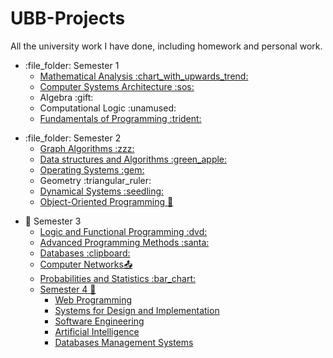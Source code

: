 # UBB-Projects

All the university work I have done, including homework and personal work.
<ul>
  <li> :file_folder: Semester 1
  <ul>
    <li>
      <a href="https://github.com/Bugnar12/Mathematical-Analysis">
      Mathematical Analysis :chart_with_upwards_trend:
      </a>
    </li>
    <li>
      <a href="https://github.com/Bugnar12/ASC">
        Computer Systems Architecture :sos:
      </a>
    </li>
    <li>
      Algebra :gift:
    </li>
    <li>
      Computational Logic :unamused:
    </li>
    <li>
      <a href="https://github.com/Bugnar12/FP-UBB">
        Fundamentals of Programming :trident:
      </a>
    </li>
  </ul>
  </li>
</ul>

<ul>
    <li>
      :file_folder: Semester 2
    <ul>
      <li>
        <a href="https://github.com/Bugnar12/Graph-Algorithms">
          Graph Algorithms :zzz:
        </a>
      </li>
      <li>
        <a href="https://github.com/Bugnar12/DSA">
          Data structures and Algorithms :green_apple:
        </a>
      </li>
      <li>
        <a href="https://github.com/Bugnar12/OS">
          Operating Systems :gem:
        </a>
      </li>
      <li>
        Geometry :triangular_ruler:
      </li>
      <li>
        <a href="https://github.com/Bugnar12/DS">
          Dynamical Systems :seedling:
        </a>
      </li>
      <li>
        <a href="https://github.com/Bugnar12/OOP">
          Object-Oriented Programming 💖
        </a>
      </li>
    </ul>
  </ul>

<ul>
  <li>
    📁 Semester 3
    <ul>
      <li>
        <a href="https://github.com/Bugnar12/PLF">
          Logic and Functional Programming :dvd:
        </a>
      </li>
      <li>
        <a href="https://github.com/Bugnar12/MAP">
          Advanced Programming Methods :santa:
      </li>
      <li>
        <a href="https://github.com/Bugnar12/Databases">
          Databases :clipboard:
        </a>
      </li>
      <li>
        <a href="https://github.com/Bugnar12/CompNet">
          Computer Networks📤
        </a>
      </li>
      <li>
        <a href="https://github.com/Bugnar12/PS">
          Probabilities and Statistics :bar_chart:
      </li>
  </li>
</ul>  

<ul>
  <li>
    Semester 4 📁
    <ul>
      <li>
        <a href="https://github.com/Bugnar12/WP">
          Web Programming
        </a>
      </li>
      <li>
        <a href="https://github.com/Bugnar12/ISS">
          Systems for Design and Implementation
        </a>
      </li>
      <li>
        <a href="https://github.com/Bugnar12/SE">
          Software Engineering
        </a>
      </li>
      <li>
        <a href="https://github.com/Bugnar12/AI">
          Artificial Intelligence
        </a>
      </li>
      <li>
          <a href="https://github.com/Bugnar12/DBMS">
            Databases Management Systems
          </a>
      </li>
  </li>
</ul>
